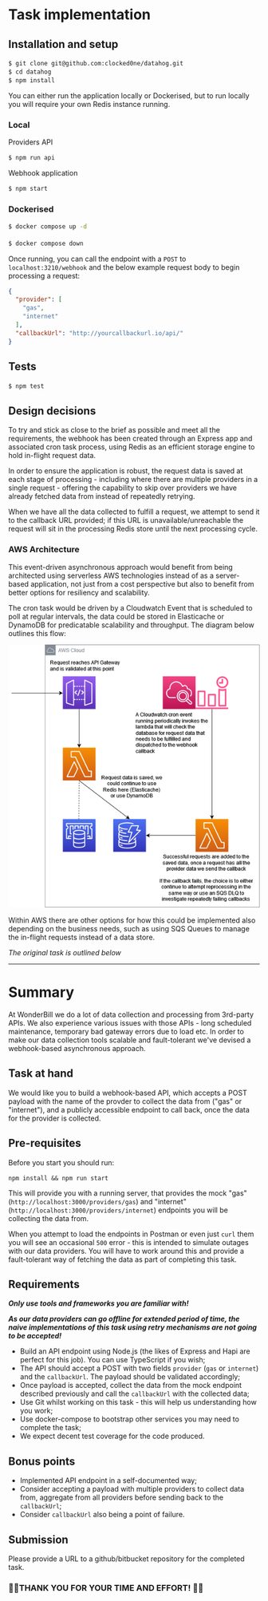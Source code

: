 
# Task implementation

## Installation and setup

```sh
$ git clone git@github.com:clocked0ne/datahog.git
$ cd datahog
$ npm install
```

You can either run the application locally or Dockerised, but to run locally you will require your own Redis instance running.

### Local

Providers API
```sh
$ npm run api
```

Webhook application
```sh
$ npm start
```

### Dockerised

```sh
$ docker compose up -d

$ docker compose down
```

Once running, you can call the endpoint with a `POST` to `localhost:3210/webhook` and the below example request body to begin processing a request:
```json
{
  "provider": [
    "gas",
    "internet"
  ],
  "callbackUrl": "http://yourcallbackurl.io/api/"
}
```

## Tests

```sh
$ npm test
```


## Design decisions

To try and stick as close to the brief as possible and meet all the requirements, the webhook has been created through an Express app and associated cron task process, using Redis as an efficient storage engine to hold in-flight request data.

In order to ensure the application is robust, the request data is saved at each stage of processing - including where there are multiple providers in a single request - offering the capability to skip over providers we have already fetched data from instead of repeatedly retrying.

When we have all the data collected to fulfill a request, we attempt to send it to the callback URL provided; if this URL is unavailable/unreachable the request will sit in the processing Redis store until the next processing cycle. 

### AWS Architecture

This event-driven asynchronous approach would benefit from being architected using serverless AWS technologies instead of as a server-based application, not just from a cost perspective but also to benefit from better options for resiliency and scalability.

The cron task would be driven by a Cloudwatch Event that is scheduled to poll at regular intervals, the data could be stored in Elasticache or DynamoDB for predicatable scalability and throughput. The diagram below outlines this flow:

![AWS Cloud](https://github.com/clocked0ne/datahog/blob/master/doc/aws-flow-diagram.png?raw=true)

Within AWS there are other options for how this could be implemented also depending on the business needs, such as using SQS Queues to manage the in-flight requests instead of a data store. 



_The original task is outlined below_

---

# Summary #
At WonderBill we do a lot of data collection and processing from 3rd-party APIs.
We also experience various issues with those APIs - long scheduled maintenance, temporary bad gateway errors due to load etc.
In order to make our data collection tools scalable and fault-tolerant we've devised a webhook-based asynchronous approach. 

## Task at hand ##
We would like you to build a webhook-based API, which accepts a POST payload with the name of the provder to collect the data from ("gas" or "internet"), and a publicly accessible endpoint to call back, once the data for the provider is collected.

## Pre-requisites ##
Before you start you should run:
```
npm install && npm run start
```
This will provide you with a running server, that provides the mock "gas" (`http://localhost:3000/providers/gas`) and "internet" (`http://localhost:3000/providers/internet`) endpoints you will be collecting the data from.

When you attempt to load the endpoints in Postman or even just `curl` them you will see an occasional `500` error - this is intended to simulate outages with our data providers. You will have to work around this and provide a fault-tolerant way of fetching the data as part of completing this task.

## Requirements ##
**_Only use tools and frameworks you are familiar with!_**

**_As our data providers can go offline for extended period of time, the naive implementations of this task using retry mechanisms are not going to be accepted!_**

* Build an API endpoint using Node.js (the likes of Express and Hapi are perfect for this job). You can use TypeScript if you wish;
* The API should accept a POST with two fields `provider` (`gas` or `internet`) and the `callbackUrl`. The payload should be validated accordingly;
* Once payload is accepted, collect the data from the mock endpoint described previously and call the `callbackUrl` with the collected data;
* Use Git whilst working on this task - this will help us understanding how you work;
* Use docker-compose to bootstrap other services you may need to complete the task;
* We expect decent test coverage for the code produced.

## Bonus points ##
* Implemented API endpoint in a self-documented way;
* Consider accepting a payload with multiple providers to collect data from, aggregate from all providers before sending back to the `callbackUrl`;
* Consider `callbackUrl` also being a point of failure.

## Submission ##
Please provide a URL to a github/bitbucket repository for the completed task.

### 🙏🙏THANK YOU FOR YOUR TIME AND EFFORT! 🙏🙏 ###